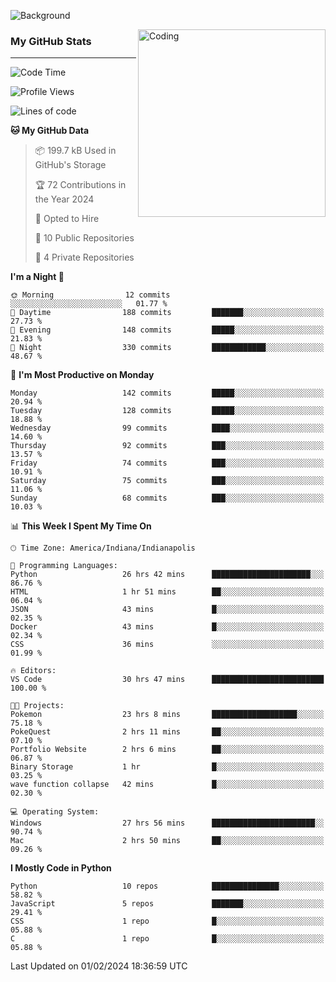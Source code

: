 ![Background](https://github.com/Nguyen-Noah/Nguyen-Noah/assets/112649680/f5d2296f-0508-400c-abcf-47c085708a2a)

<img align="right" alt="Coding" width="300" src="https://cdn.dribbble.com/users/1277312/screenshots/14733298/media/39b1045e593737587dd60e42c8422d1f.gif" >

### My GitHub Stats
---
<!--START_SECTION:waka-->
![Code Time](http://img.shields.io/badge/Code%20Time-121%20hrs%2017%20mins-blue)

![Profile Views](http://img.shields.io/badge/Profile%20Views-0-blue)

![Lines of code](https://img.shields.io/badge/From%20Hello%20World%20I%27ve%20Written-141.3%20thousand%20lines%20of%20code-blue)

**🐱 My GitHub Data** 

> 📦 199.7 kB Used in GitHub's Storage 
 > 
> 🏆 72 Contributions in the Year 2024
 > 
> 💼 Opted to Hire
 > 
> 📜 10 Public Repositories 
 > 
> 🔑 4 Private Repositories 
 > 
**I'm a Night 🦉** 

```text
🌞 Morning                12 commits          ░░░░░░░░░░░░░░░░░░░░░░░░░   01.77 % 
🌆 Daytime                188 commits         ███████░░░░░░░░░░░░░░░░░░   27.73 % 
🌃 Evening                148 commits         █████░░░░░░░░░░░░░░░░░░░░   21.83 % 
🌙 Night                  330 commits         ████████████░░░░░░░░░░░░░   48.67 % 
```
📅 **I'm Most Productive on Monday** 

```text
Monday                   142 commits         █████░░░░░░░░░░░░░░░░░░░░   20.94 % 
Tuesday                  128 commits         █████░░░░░░░░░░░░░░░░░░░░   18.88 % 
Wednesday                99 commits          ████░░░░░░░░░░░░░░░░░░░░░   14.60 % 
Thursday                 92 commits          ███░░░░░░░░░░░░░░░░░░░░░░   13.57 % 
Friday                   74 commits          ███░░░░░░░░░░░░░░░░░░░░░░   10.91 % 
Saturday                 75 commits          ███░░░░░░░░░░░░░░░░░░░░░░   11.06 % 
Sunday                   68 commits          ███░░░░░░░░░░░░░░░░░░░░░░   10.03 % 
```


📊 **This Week I Spent My Time On** 

```text
🕑︎ Time Zone: America/Indiana/Indianapolis

💬 Programming Languages: 
Python                   26 hrs 42 mins      ██████████████████████░░░   86.76 % 
HTML                     1 hr 51 mins        ██░░░░░░░░░░░░░░░░░░░░░░░   06.04 % 
JSON                     43 mins             █░░░░░░░░░░░░░░░░░░░░░░░░   02.35 % 
Docker                   43 mins             █░░░░░░░░░░░░░░░░░░░░░░░░   02.34 % 
CSS                      36 mins             ░░░░░░░░░░░░░░░░░░░░░░░░░   01.99 % 

🔥 Editors: 
VS Code                  30 hrs 47 mins      █████████████████████████   100.00 % 

🐱‍💻 Projects: 
Pokemon                  23 hrs 8 mins       ███████████████████░░░░░░   75.18 % 
PokeQuest                2 hrs 11 mins       ██░░░░░░░░░░░░░░░░░░░░░░░   07.10 % 
Portfolio Website        2 hrs 6 mins        ██░░░░░░░░░░░░░░░░░░░░░░░   06.87 % 
Binary Storage           1 hr                █░░░░░░░░░░░░░░░░░░░░░░░░   03.25 % 
wave function collapse   42 mins             █░░░░░░░░░░░░░░░░░░░░░░░░   02.30 % 

💻 Operating System: 
Windows                  27 hrs 56 mins      ███████████████████████░░   90.74 % 
Mac                      2 hrs 50 mins       ██░░░░░░░░░░░░░░░░░░░░░░░   09.26 % 
```

**I Mostly Code in Python** 

```text
Python                   10 repos            ███████████████░░░░░░░░░░   58.82 % 
JavaScript               5 repos             ███████░░░░░░░░░░░░░░░░░░   29.41 % 
CSS                      1 repo              █░░░░░░░░░░░░░░░░░░░░░░░░   05.88 % 
C                        1 repo              █░░░░░░░░░░░░░░░░░░░░░░░░   05.88 % 
```




 Last Updated on 01/02/2024 18:36:59 UTC
<!--END_SECTION:waka-->

<!--
**Nguyen-Noah/Nguyen-Noah** is a ✨ _special_ ✨ repository because its `README.md` (this file) appears on your GitHub profile.

Here are some ideas to get you started:

- 🔭 I’m currently working on ...
- 🌱 I’m currently learning ...
- 👯 I’m looking to collaborate on ...
- 🤔 I’m looking for help with ...
- 💬 Ask me about ...
- 📫 How to reach me: ...
- 😄 Pronouns: ...
- ⚡ Fun fact: ...
-->

